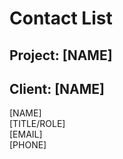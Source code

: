 <!-- Run the 'Make Contact List' action to use this template. A 'docs' directory will be created if necessary.-->

# Contact List

## Project: [NAME]

## Client: [NAME]

[NAME]  
[TITLE/ROLE]  
[EMAIL]  
[PHONE]  
